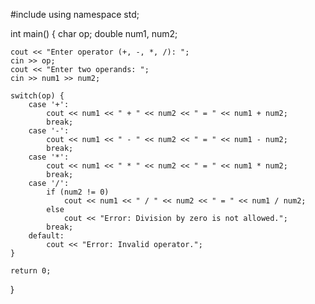#include <iostream>
using namespace std;

int main() {
    char op;
    double num1, num2;

    cout << "Enter operator (+, -, *, /): ";
    cin >> op;
    cout << "Enter two operands: ";
    cin >> num1 >> num2;

    switch(op) {
        case '+':
            cout << num1 << " + " << num2 << " = " << num1 + num2;
            break;
        case '-':
            cout << num1 << " - " << num2 << " = " << num1 - num2;
            break;
        case '*':
            cout << num1 << " * " << num2 << " = " << num1 * num2;
            break;
        case '/':
            if (num2 != 0)
                cout << num1 << " / " << num2 << " = " << num1 / num2;
            else
                cout << "Error: Division by zero is not allowed.";
            break;
        default:
            cout << "Error: Invalid operator.";
    }

    return 0;
}
